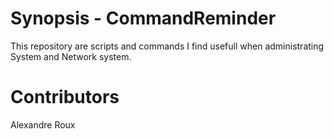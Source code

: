 # Synopsis - CommandReminder

This repository are scripts and commands I find usefull when administrating System and Network system.

# Contributors

Alexandre Roux
